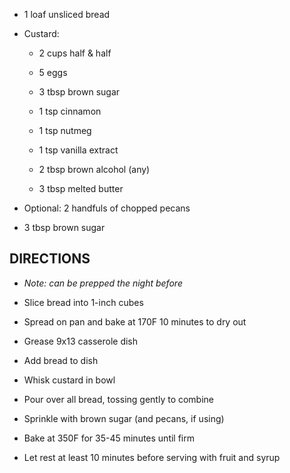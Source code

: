 - 1 loaf unsliced bread

- Custard:

    - 2 cups half & half

    - 5 eggs

    - 3 tbsp brown sugar

    - 1 tsp cinnamon

    - 1 tsp nutmeg

    - 1 tsp vanilla extract

    - 2 tbsp brown alcohol (any)

    - 3 tbsp melted butter

- Optional: 2 handfuls of chopped pecans

- 3 tbsp brown sugar

## DIRECTIONS

- *Note: can be prepped the night before*

- Slice bread into 1-inch cubes

- Spread on pan and bake at 170F 10 minutes to dry out

- Grease 9x13 casserole dish

- Add bread to dish

- Whisk custard in bowl

- Pour over all bread, tossing gently to combine

- Sprinkle with brown sugar (and pecans, if using)

- Bake at 350F for 35-45 minutes until firm

- Let rest at least 10 minutes before serving with fruit and syrup
